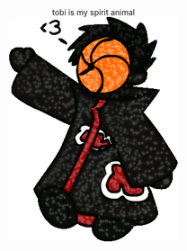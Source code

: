   <div align="center">
	tobi is my spirit animal 
	  
</div>

 <div align="center">
	<img src="https://github.com/nyakahara/nyakahara/blob/main/1681380gwcwwa21ai.gif">
</div>
